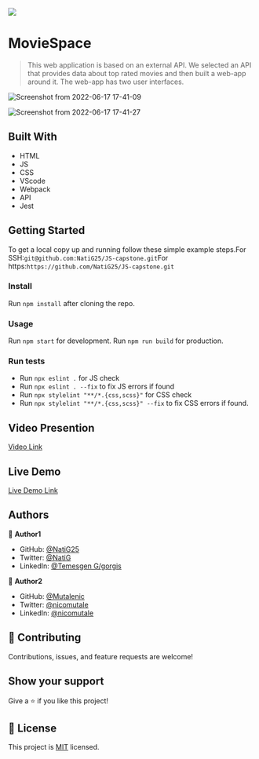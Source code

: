 ![](https://img.shields.io/badge/Microverse-blueviolet)

# MovieSpace

> This web application is based on an external API. We selected an API that provides data about top rated movies and then built a web-app around it. The web-app has two user interfaces.

![Screenshot from 2022-06-17 17-41-09](https://user-images.githubusercontent.com/86069740/174320993-861cd519-f534-4167-9a12-bd02e368c614.png)

![Screenshot from 2022-06-17 17-41-27](https://user-images.githubusercontent.com/86069740/174320978-eba3420f-0a98-4c6b-96ff-0e425463de02.png)

## Built With

- HTML
- JS
- CSS
- VScode
- Webpack
- API
- Jest

## Getting Started

To get a local copy up and running follow these simple example steps.For SSH:`git@github.com:NatiG25/JS-capstone.git`For https:`https://github.com/NatiG25/JS-capstone.git`

### Install
Run `npm install` after cloning the repo.

### Usage
Run `npm start` for development. Run `npm run build` for production. 

### Run tests
- Run `npx eslint .` for JS check
- Run `npx eslint . --fix` to fix JS errors if found
- Run `npx stylelint "**/*.{css,scss}"` for CSS check
- Run `npx stylelint "**/*.{css,scss}" --fix` to fix CSS errors if found.

## Video Presention

[Video Link](https://drive.google.com/file/d/1PO_NRuqOek-7XcX1sajRvkPN5LanyaLA/view?usp=sharing)

## Live Demo

[Live Demo Link](https://natig25.github.io/MovieSpace/)

## Authors

👤 **Author1**

- GitHub: [@NatiG25](https://github.com/NatiG25)
- Twitter: [@NatiG](https://twitter.com/NatiG87702270)
- LinkedIn: [@Temesgen G/gorgis](https://linkedin.com/in/temesgen-g-gorgis-0910a6229 )

👤 **Author2**

- GitHub: [@Mutalenic](https://github.com/Mutalenic)
- Twitter: [@nicomutale](https://twitter.com/nicomutale)
- LinkedIn: [@nicomutale](https://www.linkedin.com/nicholas-mutale-715714124 )

## 🤝 Contributing

Contributions, issues, and feature requests are welcome!

## Show your support

Give a ⭐️ if you like this project!

## 📝 License

This project is [MIT](./LICENSE) licensed.
